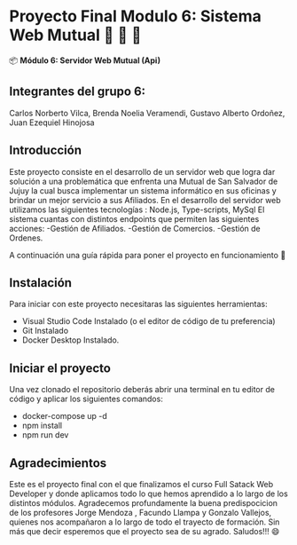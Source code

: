 # Proyecto Final Modulo 6: Sistema Web Mutual :rocket: :rocket: :rocket:

:package: **Módulo 6: Servidor Web Mutual (Api)**

## Integrantes del grupo 6:
Carlos Norberto Vilca, 
Brenda Noelia Veramendi,
Gustavo Alberto Ordoñez,
Juan Ezequiel Hinojosa

## Introducción
Este proyecto consiste en el desarrollo de un servidor web que logra dar solución a una problemática que enfrenta una Mutual de San Salvador de Jujuy la cual busca implementar un sistema informático en sus oficinas y brindar un mejor servicio a sus Afiliados.
En el desarrollo del servidor web utilizamos las siguientes tecnologías :
Node.js, Type-scripts, MySql
El sistema cuantas con distintos endpoints que permiten las siguientes acciones:
-Gestión de Afiliados.
-Gestión de Comercios.
-Gestión de Ordenes.

A continuación una guía rápida para poner el proyecto en funcionamiento :clap:

## Instalación

Para iniciar con este proyecto necesitaras las siguientes herramientas:

- Visual Studio Code Instalado (o el editor de código de tu preferencia)
- Git Instalado
- Docker Desktop Instalado.

## Iniciar el proyecto

Una vez clonado el repositorio deberás abrir una terminal en tu editor de código y aplicar los siguientes comandos:

- docker-compose up -d
- npm install
- npm run dev

## Agradecimientos

Este es el proyecto final con el que finalizamos el curso Full Satack Web Developer y donde aplicamos todo lo que hemos aprendido a lo largo de los distintos módulos. 
Agradecemos profundamente la buena predispocicion de los profesores Jorge Mendoza , Facundo Llampa y Gonzalo Vallejos, quienes nos acompañaron a lo largo de todo el trayecto de formación.
Sin más que decir esperemos que el proyecto sea de su agrado. Saludos!!!  :smile:
